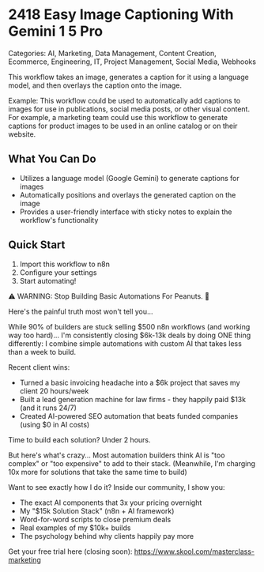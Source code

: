 # 2418 Easy Image Captioning With Gemini 1 5 Pro

Categories: AI, Marketing, Data Management, Content Creation, Ecommerce, Engineering, IT, Project Management, Social Media, Webhooks

This workflow takes an image, generates a caption for it using a language model, and then overlays the caption onto the image.

Example: This workflow could be used to automatically add captions to images for use in publications, social media posts, or other visual content. For example, a marketing team could use this workflow to generate captions for product images to be used in an online catalog or on their website.

## What You Can Do
- Utilizes a language model (Google Gemini) to generate captions for images
- Automatically positions and overlays the generated caption on the image
- Provides a user-friendly interface with sticky notes to explain the workflow's functionality

## Quick Start
1. Import this workflow to n8n
2. Configure your settings
3. Start automating!

⚠️ WARNING: Stop Building Basic Automations For Peanuts. 🚫

Here's the painful truth most won't tell you...

While 90% of builders are stuck selling $500 n8n workflows (and working way too hard)...
I'm consistently closing $6k-13k deals by doing ONE thing differently:
I combine simple automations with custom AI that takes less than a week to build.

Recent client wins:
* Turned a basic invoicing headache into a $6k project that saves my client 20 hours/week
* Built a lead generation machine for law firms - they happily paid $13k (and it runs 24/7)
* Created AI-powered SEO automation that beats funded companies (using $0 in AI costs)

Time to build each solution? Under 2 hours.

But here's what's crazy...
Most automation builders think AI is "too complex" or "too expensive" to add to their stack.
(Meanwhile, I'm charging 10x more for solutions that take the same time to build)

Want to see exactly how I do it?
Inside our community, I show you:
* The exact AI components that 3x your pricing overnight
* My "$15k Solution Stack" (n8n + AI framework)
* Word-for-word scripts to close premium deals
* Real examples of my $10k+ builds
* The psychology behind why clients happily pay more

Get your free trial here (closing soon): https://www.skool.com/masterclass-marketing
